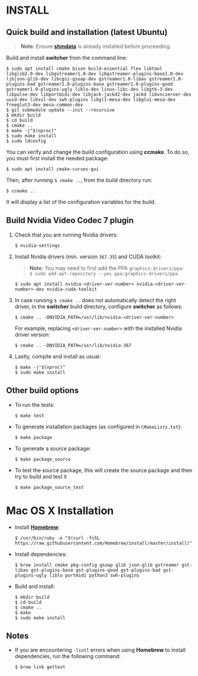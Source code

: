INSTALL   
=======

## Quick build and installation (latest Ubuntu)

> **Note**: Ensure **[shmdata](https://github.com/sat-metalab/shmdata)** is already installed before proceeding.

Build and install **switcher** from the command line:

```
$ sudo apt install cmake bison build-essential flex libtool libglib2.0-dev libgstreamer1.0-dev libgstreamer-plugins-base1.0-dev libjson-glib-dev libcgsi-gsoap-dev gstreamer1.0-libav gstreamer1.0-plugins-bad gstreamer1.0-plugins-base gstreamer1.0-plugins-good gstreamer1.0-plugins-ugly liblo-dev linux-libc-dev libgtk-3-dev libpulse-dev libportmidi-dev libjack-jackd2-dev jackd libvncserver-dev uuid-dev libssl-dev swh-plugins libgl1-mesa-dev libglu1-mesa-dev freeglut3-dev mesa-common-dev
$ git submodule update --init --recursive
$ mkdir build
$ cd build
$ cmake ..
$ make -j"$(nproc)"
$ sudo make install
$ sudo ldconfig
```

You can verify and change the build configuration using **ccmake**. To do so, you must first install the needed package:
    
```
$ sudo apt install cmake-curses-gui
```
    
Then, after running `$ cmake ..`, from the build directory run:

```
$ ccmake ..
```
    
It will display a list of the configuration variables for the build.

## Build Nvidia Video Codec 7 plugin

1. Check that you are running Nvidia drivers:

    ```
    $ nvidia-settings
    ```

2. Install Nvidia drivers (min. version `367.35`) and CUDA toolkit:

    > **Note**: You may need to first add the PPA `graphics-drivers/ppa`:  
    > `$ sudo add-apt-repository --yes ppa:graphics-drivers/ppa`

    ```
    $ sudo apt install nvidia-<driver-ver-number> nvidia-<driver-ver-number>-dev nvidia-cuda-toolkit
    ```

3. In case running `$ cmake ..` does not automatically detect the right driver, in the **switcher** build directory, configure **switcher** as follows:

    ```
    $ cmake .. -DNVIDIA_PATH=/usr/lib/nvidia-<driver-ver-number>
    ```

    For example, replacing `<driver-ver-number>` with the installed Nvidia driver version:

    ```
    $ cmake .. -DNVIDIA_PATH=/usr/lib/nvidia-367
    ```

4. Lastly, compile and install as usual:

    ```
    $ make -j"$(nproc)"
    $ sudo make install
    ```

## Other build options

* To run the tests:

    ```
    $ make test
    ```

* To generate installation packages (as configured in `CMakeLists.txt`):

    ```
    $ make package
    ```

* To generate a source package:

    ```
    $ make package_source
    ```

* To test the source package, this will create the source package and then try to build and test it

    ```
    $ make package_source_test
    ```

# Mac OS X Installation

* Install **[Homebrew](https://github.com/Homebrew/brew)**:

    ```
    $ /usr/bin/ruby -e "$(curl -fsSL https://raw.githubusercontent.com/Homebrew/install/master/install)"
    ```

* Install dependencies:

    ```
    $ brew install cmake pkg-config gsoap glib json-glib gstreamer gst-libav gst-plugins-base gst-plugins-good gst-plugins-bad gst-plugins-ugly liblo portmidi python3 swh-plugins
    ```

* Build and install:

    ```
    $ mkdir build
    $ cd build
    $ cmake ..
    $ make
    $ sudo make install
    ```

## Notes

* If you are encountering `-lintl` errors when using **Homebrew** to install dependencies, run the following command:

    ```
    $ brew link gettext
    ```
